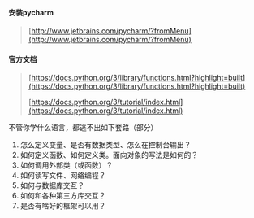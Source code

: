 #### 安装pycharm

> [http://www.jetbrains.com/pycharm/?fromMenu](http://www.jetbrains.com/pycharm/?fromMenu)

#### 官方文档

> [https://docs.python.org/3/library/functions.html?highlight=built](https://docs.python.org/3/library/functions.html?highlight=built)
>
> [https://docs.python.org/3/tutorial/index.html](https://docs.python.org/3/tutorial/index.html)



不管你学什么语言，都逃不出如下套路（部分）

1. 怎么定义变量、是否有数据类型、怎么在控制台输出？
2. 如何定义函数、如何定义类。面向对象的写法是如何的？
3. 如何调用外部类（或函数）？
4. 如何读写文件、网络编程？
5. 如何与数据库交互？
6. 如何和各种第三方库交互？
7. 是否有啥好的框架可以用？



